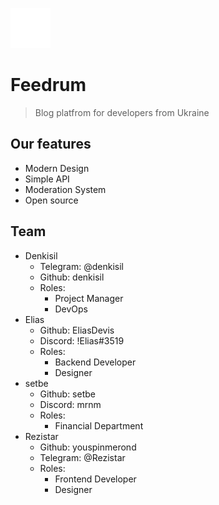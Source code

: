 ![favicon](https://raw.githubusercontent.com/Feedrum-Project/.github/main/profile/logo.png)
# Feedrum #
> Blog platfrom for developers from Ukraine

## Our features ##
+ Modern Design
+ Simple API
+ Moderation System
+ Open source

## Team ##
* Denkisil
  * Telegram: @denkisil
  * Github: denkisil
  * Roles: 
    * Project Manager
    * DevOps
* Elias
    * Github: EliasDevis
    * Discord: !Elias#3519
    * Roles:
      * Backend Developer 
      * Designer
* setbe
    * Github: setbe
    * Discord: mrnm
    * Roles: 
      * Financial Department
* Rezistar
    * Github: youspinmerond
    * Telegram: @Rezistar
    * Roles:
      * Frontend Developer
      * Designer

